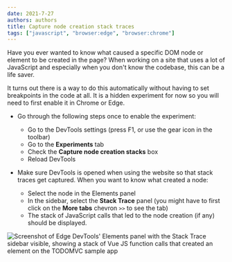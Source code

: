 ```yaml
---
date: 2021-7-27
authors: authors
title: Capture node creation stack traces
tags: ["javascript", "browser:edge", "browser:chrome"]
---
```

Have you ever wanted to know what caused a specific DOM node or element to be created in the page?
When working on a site that uses a lot of JavaScript and especially when you don't know the codebase, this can be a life saver.

It turns out there is a way to do this automatically without having to set breakpoints in the code at all. It is a hidden experiment for now so you will need to first enable it in Chrome or Edge.

* Go through the following steps once to enable the experiment:
  * Go to the DevTools settings (press F1, or use the gear icon in the toolbar)
  * Go to the **Experiments** tab
  * Check the **Capture node creation stacks** box
  * Reload DevTools

* Make sure DevTools is opened when using the website so that stack traces get captured. When you want to know what created a node:
  * Select the node in the Elements panel
  * In the sidebar, select the **Stack Trace** panel (you might have to first click on the **More tabs** chevron `>>` to see the tab)
  * The stack of JavaScript calls that led to the node creation (if any) should be displayed.

![Screenshot of Edge DevTools' Elements panel with the Stack Trace sidebar visible, showing a stack of Vue JS function calls that created an element on the TODOMVC sample app](/assets/img/capture-node-creation-stacks.png)
